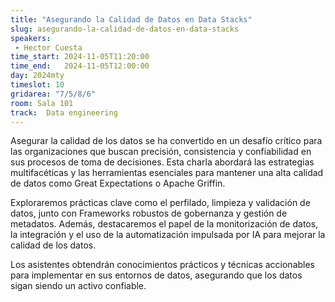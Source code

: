 ```yaml
---
title: "Asegurando la Calidad de Datos en Data Stacks"
slug: asegurando-la-calidad-de-datos-en-data-stacks
speakers:
 - Hector Cuesta
time_start: 2024-11-05T11:20:00
time_end:   2024-11-05T12:00:00
day: 2024mty
timeslot: 10
gridarea: "7/5/8/6"
room: Sala 101
track:  Data engineering
---
```


Asegurar la calidad de los datos se ha convertido en un desafío crítico para las organizaciones que buscan precisión, consistencia y confiabilidad en sus procesos de toma de decisiones. Esta charla abordará las estrategias multifacéticas y las herramientas esenciales para mantener una alta calidad de datos como Great Expectations o Apache Griffin.

Exploraremos prácticas clave como el perfilado, limpieza y validación de datos, junto con Frameworks robustos de gobernanza y gestión de metadatos. Además, destacaremos el papel de la monitorización de datos, la integración y el uso de la automatización impulsada por IA para mejorar la calidad de los datos. 

Los asistentes obtendrán conocimientos prácticos y técnicas accionables para implementar en sus entornos de datos, asegurando que los datos sigan siendo un activo confiable.


